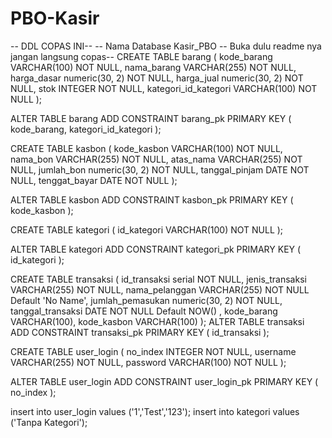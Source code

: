 # PBO-Kasir

-- DDL COPAS INI--
-- Nama Database Kasir_PBO
-- Buka dulu readme nya jangan langsung copas--
CREATE TABLE barang (
    kode_barang VARCHAR(100) NOT NULL,
    nama_barang VARCHAR(255) NOT NULL,
    harga_dasar numeric(30, 2) NOT NULL,
    harga_jual  numeric(30, 2) NOT NULL,
    stok        INTEGER NOT NULL,
    kategori_id_kategori VARCHAR(100) NOT NULL
);

ALTER TABLE barang ADD CONSTRAINT barang_pk PRIMARY KEY ( kode_barang,
                                                          kategori_id_kategori );

CREATE TABLE kasbon (
    kode_kasbon    VARCHAR(100) NOT NULL,
    nama_bon       VARCHAR(255) NOT NULL,
    atas_nama      VARCHAR(255) NOT NULL,
    jumlah_bon     numeric(30, 2) NOT NULL,
    tanggal_pinjam DATE NOT NULL,
    tenggat_bayar  DATE NOT NULL
);

ALTER TABLE kasbon ADD CONSTRAINT kasbon_pk PRIMARY KEY ( kode_kasbon );

CREATE TABLE kategori (
    id_kategori VARCHAR(100) NOT NULL
);

ALTER TABLE kategori ADD CONSTRAINT kategori_pk PRIMARY KEY ( id_kategori );

CREATE TABLE transaksi (
    id_transaksi      serial NOT NULL,
    jenis_transaksi   VARCHAR(255) NOT NULL,
    nama_pelanggan    VARCHAR(255) NOT NULL Default 'No Name',
    jumlah_pemasukan  numeric(30, 2) NOT NULL,
    tanggal_transaksi DATE NOT NULL Default NOW() ,
    kode_barang       VARCHAR(100),
    kode_kasbon       VARCHAR(100)
);
ALTER TABLE transaksi ADD CONSTRAINT transaksi_pk PRIMARY KEY ( id_transaksi );

CREATE TABLE user_login (
    no_index INTEGER NOT NULL,
    username VARCHAR(255) NOT NULL,
    password VARCHAR(100) NOT NULL
);

ALTER TABLE user_login ADD CONSTRAINT user_login_pk PRIMARY KEY ( no_index );

insert into user_login values ('1','Test','123');
insert into kategori values ('Tanpa Kategori');

